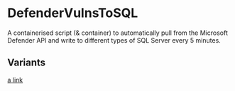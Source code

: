# DefenderVulnsToSQL
A containerised script (&amp; container) to automatically pull from the Microsoft Defender API and write to different types of SQL Server every 5 minutes. 

## Variants 
[a link]("https://github.com/NickJongens/DefenderVulnsToSQL/tree/MSSQLL")
